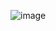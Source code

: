 ![image](https://github.com/SANAT-01/Login-Page-Tailwind/assets/94187960/ae88d0d2-bd2b-4abd-9120-0aec87ee77fe)
